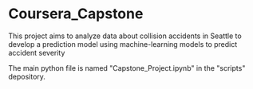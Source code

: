# Coursera_Capstone
This project aims to analyze data about collision accidents in Seattle to develop a prediction model using machine-learning models to predict accident severity

The main python file is named "Capstone_Project.ipynb" in the "scripts" depository.
